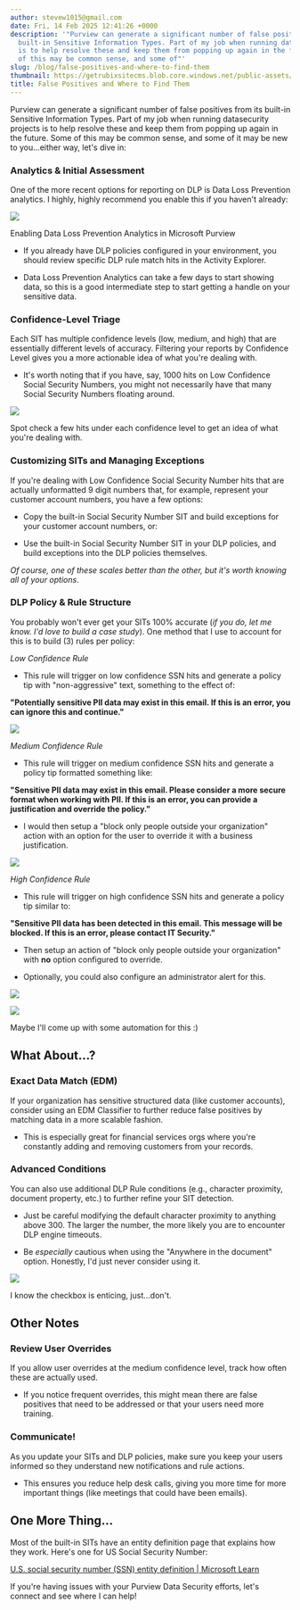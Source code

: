 ```yaml
---
author: stevew1015@gmail.com
date: Fri, 14 Feb 2025 12:41:26 +0000
description: '"Purview can generate a significant number of false positives from its
  built-in Sensitive Information Types. Part of my job when running datasecurity projects
  is to help resolve these and keep them from popping up again in the future. Some
  of this may be common sense, and some of"'
slug: /blog/false-positives-and-where-to-find-them
thumbnail: https://getrubixsitecms.blob.core.windows.net/public-assets/content/v1/logo512.png
title: False Positives and Where to Find Them
---
```


Purview can generate a significant number of false positives from its built-in Sensitive Information Types. Part of my job when running datasecurity projects is to help resolve these and keep them from popping up again in the future. Some of this may be common sense, and some of it may be new to you...either way, let's dive in:

### Analytics & Initial Assessment

One of the more recent options for reporting on DLP is Data Loss Prevention analytics. I highly, highly recommend you enable this if you haven't already:

![](https://getrubixsitecms.blob.core.windows.net/public-assets/content/v1/5dd365a31aa1fd743bc30b8e/66f1f4a0-531c-444f-8072-7005e6879690/blog1.jpg)

Enabling Data Loss Prevention Analytics in Microsoft Purview

-   If you already have DLP policies configured in your environment, you should review specific DLP rule match hits in the Activity Explorer.
    

-   Data Loss Prevention Analytics can take a few days to start showing data, so this is a good intermediate step to start getting a handle on your sensitive data.
    

### Confidence-Level Triage

Each SIT has multiple confidence levels (low, medium, and high) that are essentially different levels of accuracy. Filtering your reports by Confidence Level gives you a more actionable idea of what you're dealing with.

-   It's worth noting that if you have, say, 1000 hits on Low Confidence Social Security Numbers, you might not necessarily have that many Social Security Numbers floating around.
    

![](https://getrubixsitecms.blob.core.windows.net/public-assets/content/v1/5dd365a31aa1fd743bc30b8e/d224a982-6afb-4a99-b245-751d5f3e5a67/blog2.jpg)

Spot check a few hits under each confidence level to get an idea of what you're dealing with.

### Customizing SITs and Managing Exceptions

If you're dealing with Low Confidence Social Security Number hits that are actually unformatted 9 digit numbers that, for example, represent your customer account numbers, you have a few options:

-   Copy the built-in Social Security Number SIT and build exceptions for your customer account numbers, or:
    

-   Use the built-in Social Security Number SIT in your DLP policies, and build exceptions into the DLP policies themselves.
    

_Of course, one of these scales better than the other, but it's worth knowing all of your options_.

### DLP Policy & Rule Structure

You probably won't ever get your SITs 100% accurate (_if you do, let me know. I'd love to build a case study_). One method that I use to account for this is to build (3) rules per policy:

_Low Confidence Rule_

-   This rule will trigger on low confidence SSN hits and generate a policy tip with "non-aggressive" text, something to the effect of:
    

**"Potentially sensitive PII data may exist in this email. If this is an error, you can ignore this and continue."**

![](https://getrubixsitecms.blob.core.windows.net/public-assets/content/v1/5dd365a31aa1fd743bc30b8e/fd117c7c-5720-4048-ad67-5ee7b0b92a4b/blog3.jpg)

_Medium Confidence Rule_

-   This rule will trigger on medium confidence SSN hits and generate a policy tip formatted something like:
    

**"Sensitive PII data may exist in this email. Please consider a more secure format when working with PII. If this is an error, you can provide a justification and override the policy."**

-   I would then setup a "block only people outside your organization" action with an option for the user to override it with a business justification.
    

![](https://getrubixsitecms.blob.core.windows.net/public-assets/content/v1/5dd365a31aa1fd743bc30b8e/7fe5c323-61ee-4f5c-9f81-7c7e29b15840/blog4.jpg)

_High Confidence Rule_

-   This rule will trigger on high confidence SSN hits and generate a policy tip similar to:
    

**"Sensitive PII data has been detected in this email. This message will be blocked. If this is an error, please contact IT Security."**

-   Then setup an action of "block only people outside your organization" with **no** option configured to override.
    

-   Optionally, you could also configure an administrator alert for this.
    

![](https://getrubixsitecms.blob.core.windows.net/public-assets/content/v1/5dd365a31aa1fd743bc30b8e/6b96eeb4-3b24-42bf-b94d-2ee60c23105c/blog5.jpg)

![](https://getrubixsitecms.blob.core.windows.net/public-assets/content/v1/5dd365a31aa1fd743bc30b8e/d3eee83d-9c11-432a-8f8d-dfcc6675fdbb/blog6.jpg)

Maybe I'll come up with some automation for this :)

What About...?
--------------

### Exact Data Match (EDM)

If your organization has sensitive structured data (like customer accounts), consider using an EDM Classifier to further reduce false positives by matching data in a more scalable fashion.

-   This is especially great for financial services orgs where you're constantly adding and removing customers from your records.
    

### Advanced Conditions

You can also use additional DLP Rule conditions (e.g., character proximity, document property, etc.) to further refine your SIT detection.

-   Just be careful modifying the default character proximity to anything above 300. The larger the number, the more likely you are to encounter DLP engine timeouts.
    

-   Be _especially_ cautious when using the "Anywhere in the document" option. Honestly, I'd just never consider using it.
    

![](https://getrubixsitecms.blob.core.windows.net/public-assets/content/v1/5dd365a31aa1fd743bc30b8e/89a11200-778b-4daf-8478-f73bf0166495/blog7.jpg)

I know the checkbox is enticing, just...don't.

Other Notes
-----------

### Review User Overrides

If you allow user overrides at the medium confidence level, track how often these are actually used.

-   If you notice frequent overrides, this might mean there are false positives that need to be addressed or that your users need more training.
    

### Communicate!

As you update your SITs and DLP policies, make sure you keep your users informed so they understand new notifications and rule actions.

-   This ensures you reduce help desk calls, giving you more time for more important things (like meetings that could have been emails).
    

One More Thing...
-----------------

Most of the built-in SITs have an entity definition page that explains how they work. Here's one for US Social Security Number:

[U.S. social security number (SSN) entity definition | Microsoft Learn](https://learn.microsoft.com/en-us/purview/sit-defn-us-social-security-number)

If you're having issues with your Purview Data Security efforts, let's connect and see where I can help!